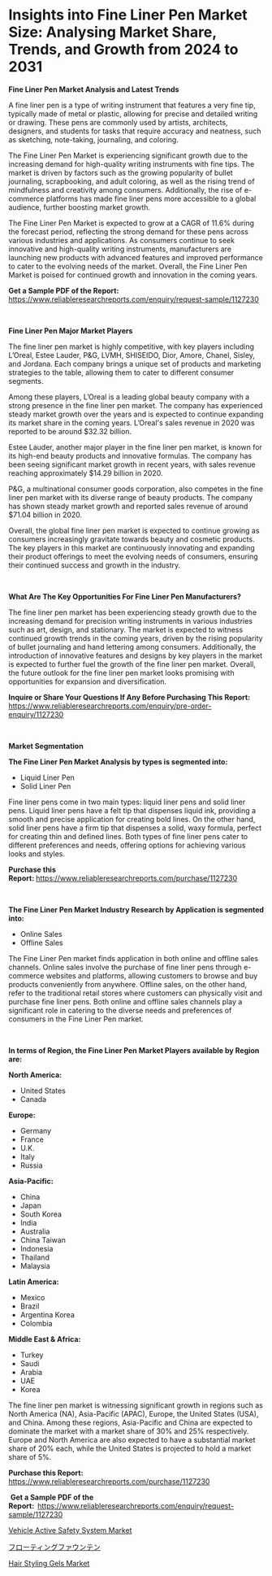 <p><h1>Insights into Fine Liner Pen Market Size: Analysing Market Share, Trends, and Growth from 2024 to 2031</h1></p><p><strong>Fine Liner Pen Market Analysis and Latest Trends</strong></p>
<p><p>A fine liner pen is a type of writing instrument that features a very fine tip, typically made of metal or plastic, allowing for precise and detailed writing or drawing. These pens are commonly used by artists, architects, designers, and students for tasks that require accuracy and neatness, such as sketching, note-taking, journaling, and coloring.</p><p>The Fine Liner Pen Market is experiencing significant growth due to the increasing demand for high-quality writing instruments with fine tips. The market is driven by factors such as the growing popularity of bullet journaling, scrapbooking, and adult coloring, as well as the rising trend of mindfulness and creativity among consumers. Additionally, the rise of e-commerce platforms has made fine liner pens more accessible to a global audience, further boosting market growth.</p><p>The Fine Liner Pen Market is expected to grow at a CAGR of 11.6% during the forecast period, reflecting the strong demand for these pens across various industries and applications. As consumers continue to seek innovative and high-quality writing instruments, manufacturers are launching new products with advanced features and improved performance to cater to the evolving needs of the market. Overall, the Fine Liner Pen Market is poised for continued growth and innovation in the coming years.</p></p>
<p><strong>Get a Sample PDF of the Report:&nbsp;</strong> <a href="https://www.reliableresearchreports.com/enquiry/request-sample/1127230">https://www.reliableresearchreports.com/enquiry/request-sample/1127230</a></p>
<p>&nbsp;</p>
<p><strong>Fine Liner Pen Major Market Players</strong></p>
<p><p>The fine liner pen market is highly competitive, with key players including L’Oreal, Estee Lauder, P&G, LVMH, SHISEIDO, Dior, Amore, Chanel, Sisley, and Jordana. Each company brings a unique set of products and marketing strategies to the table, allowing them to cater to different consumer segments.</p><p>Among these players, L’Oreal is a leading global beauty company with a strong presence in the fine liner pen market. The company has experienced steady market growth over the years and is expected to continue expanding its market share in the coming years. L’Oreal's sales revenue in 2020 was reported to be around $32.32 billion.</p><p>Estee Lauder, another major player in the fine liner pen market, is known for its high-end beauty products and innovative formulas. The company has been seeing significant market growth in recent years, with sales revenue reaching approximately $14.29 billion in 2020.</p><p>P&G, a multinational consumer goods corporation, also competes in the fine liner pen market with its diverse range of beauty products. The company has shown steady market growth and reported sales revenue of around $71.04 billion in 2020.</p><p>Overall, the global fine liner pen market is expected to continue growing as consumers increasingly gravitate towards beauty and cosmetic products. The key players in this market are continuously innovating and expanding their product offerings to meet the evolving needs of consumers, ensuring their continued success and growth in the industry.</p></p>
<p>&nbsp;</p>
<p><strong>What Are The Key Opportunities For Fine Liner Pen Manufacturers?</strong></p>
<p><p>The fine liner pen market has been experiencing steady growth due to the increasing demand for precision writing instruments in various industries such as art, design, and stationary. The market is expected to witness continued growth trends in the coming years, driven by the rising popularity of bullet journaling and hand lettering among consumers. Additionally, the introduction of innovative features and designs by key players in the market is expected to further fuel the growth of the fine liner pen market. Overall, the future outlook for the fine liner pen market looks promising with opportunities for expansion and diversification.</p></p>
<p><strong>Inquire or Share Your Questions If Any Before Purchasing This Report:</strong> <a href="https://www.reliableresearchreports.com/enquiry/pre-order-enquiry/1127230">https://www.reliableresearchreports.com/enquiry/pre-order-enquiry/1127230</a></p>
<p>&nbsp;</p>
<p><strong>Market Segmentation</strong></p>
<p><strong>The Fine Liner Pen Market Analysis by types is segmented into:</strong></p>
<p><ul><li>Liquid Liner Pen</li><li>Solid Liner Pen</li></ul></p>
<p><p>Fine liner pens come in two main types: liquid liner pens and solid liner pens. Liquid liner pens have a felt tip that dispenses liquid ink, providing a smooth and precise application for creating bold lines. On the other hand, solid liner pens have a firm tip that dispenses a solid, waxy formula, perfect for creating thin and defined lines. Both types of fine liner pens cater to different preferences and needs, offering options for achieving various looks and styles.</p></p>
<p><strong>Purchase this Report:&nbsp;</strong><a href="https://www.reliableresearchreports.com/purchase/1127230">https://www.reliableresearchreports.com/purchase/1127230</a></p>
<p>&nbsp;</p>
<p><strong>The Fine Liner Pen Market Industry Research by Application is segmented into:</strong></p>
<p><ul><li>Online Sales</li><li>Offline Sales</li></ul></p>
<p><p>The Fine Liner Pen market finds application in both online and offline sales channels. Online sales involve the purchase of fine liner pens through e-commerce websites and platforms, allowing customers to browse and buy products conveniently from anywhere. Offline sales, on the other hand, refer to the traditional retail stores where customers can physically visit and purchase fine liner pens. Both online and offline sales channels play a significant role in catering to the diverse needs and preferences of consumers in the Fine Liner Pen market.</p></p>
<p>&nbsp;</p>
<p><strong>In terms of Region, the Fine Liner Pen Market Players available by Region are:</strong></p>
<p>
    <p> <strong> North America: </strong>
        <ul>
            <li>United States</li>
            <li>Canada</li>
        </ul>
        </p> 
    <p> <strong> Europe: </strong>
        <ul>
            <li>Germany</li>
            <li>France</li>
            <li>U.K.</li>
            <li>Italy</li>
            <li>Russia</li>
        </ul>
        </p> 
    <p> <strong> Asia-Pacific: </strong>
        <ul>
            <li>China</li>
            <li>Japan</li>
            <li>South Korea</li>
            <li>India</li>
            <li>Australia</li>
            <li>China Taiwan</li>
            <li>Indonesia</li>
            <li>Thailand</li>
            <li>Malaysia</li>
        </ul>
        </p> 
    <p> <strong> Latin America: </strong>
        <ul>
            <li>Mexico</li>
            <li>Brazil</li>
            <li>Argentina Korea</li>
            <li>Colombia</li>
        </ul>
        </p> 
    <p> <strong> Middle East & Africa: </strong>
        <ul>
            <li>Turkey</li>
            <li>Saudi</li>
            <li>Arabia</li>
            <li>UAE</li>
            <li>Korea</li>
        </ul>
    </p>
    </p>
<p><p>The fine liner pen market is witnessing significant growth in regions such as North America (NA), Asia-Pacific (APAC), Europe, the United States (USA), and China. Among these regions, Asia-Pacific and China are expected to dominate the market with a market share of 30% and 25% respectively. Europe and North America are also expected to have a substantial market share of 20% each, while the United States is projected to hold a market share of 5%.</p></p>
<p><strong>Purchase this Report: </strong><a href="https://www.reliableresearchreports.com/purchase/1127230">https://www.reliableresearchreports.com/purchase/1127230</a></p>
<p>&nbsp;<strong>Get a Sample PDF of the Report:&nbsp;&nbsp;</strong><a href="https://www.reliableresearchreports.com/enquiry/request-sample/1127230">https://www.reliableresearchreports.com/enquiry/request-sample/1127230</a></p>
<p><strong></strong></p>
<p><p><a href="https://mire-aunt-385.notion.site/Vehicle-Active-Safety-System-Market-Furnish-Information-about-Market-Size-Market-Share-Market-Dyna-79032027b04343c08cac3c92a7db15fc">Vehicle Active Safety System Market</a></p><p><a href="https://github.com/wkuactfdzwizk06/Market-Research-Report-List-1/blob/main/30943645402.md">フローティングファウンテン</a></p><p><a href="https://github.com/ChiragRp1/Market-Research-Report-List-3/blob/main/hair-styling-gels-market.md">Hair Styling Gels Market</a></p></p>